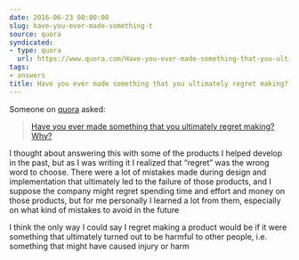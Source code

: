 ```yaml
---
date: 2016-06-23 00:00:00
slug: have-you-ever-made-something-t
source: quora
syndicated:
- type: quora
  url: https://www.quora.com/Have-you-ever-made-something-that-you-ultimately-regret-making-Why/answer/Roy-Tang
tags:
- answers
title: Have you ever made something that you ultimately regret making? Why?
---
```


Someone on [quora](https://quora.com) asked:

> [Have you ever made something that you ultimately regret making? Why?](https://www.quora.com/Have-you-ever-made-something-that-you-ultimately-regret-making-Why/answer/Roy-Tang)


I thought about answering this with some of the products I helped develop in the past, but as I was writing it I realized that “regret” was the wrong word to choose. There were a lot of mistakes made during design and implementation that ultimately led to the failure of those products, and I suppose the company might regret spending time and effort and money on those products, but for me personally I learned a lot from them, especially on what kind of mistakes to avoid in the future

I think the only way I could say I regret making a product would be if it were something that ultimately turned out to be harmful to other people, i.e. something that might have caused injury or harm